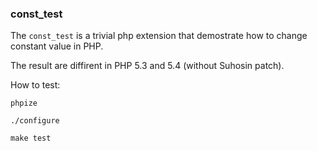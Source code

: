 ### const_test

The `const_test` is a trivial php extension that demostrate how to change
constant value in PHP.

The result are diffirent in PHP 5.3 and 5.4 (without Suhosin patch).

How to test:

    phpize

    ./configure

    make test
